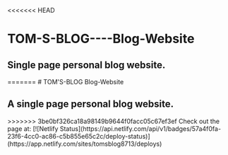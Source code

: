 <<<<<<< HEAD
# TOM-S-BLOG----Blog-Website
<h2>Single page personal blog website.</h2>
=======
# TOM'S-BLOG Blog-Website
<h2>A single page personal blog website.</h2>
>>>>>>> 3be0bf326ca18a98149b9644f0facc05c67ef3ef
Check out the page at:
[![Netlify Status](https://api.netlify.com/api/v1/badges/57a4f0fa-23f6-4cc0-ac86-c5b855e65c2c/deploy-status)](https://app.netlify.com/sites/tomsblog8713/deploys)